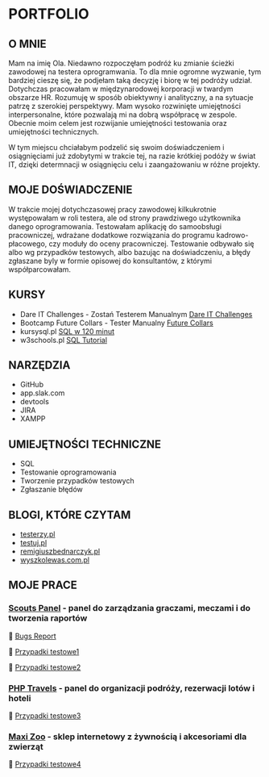 # PORTFOLIO
## O MNIE
Mam na imię Ola. Niedawno rozpoczęłam podróż ku zmianie ścieżki zawodowej na testera oprogramwania. To dla mnie ogromne wyzwanie, tym bardziej cieszę się, że podjełam taką decyzję i biorę w tej podróży udział. Dotychczas pracowałam w międzynarodowej korporacji w twardym obszarze HR. Rozumuję w sposób obiektywny i analityczny, a na sytuacje patrzę z szerokiej perspektywy. Mam wysoko rozwinięte umiejętności interpersonalne, które pozwalają mi na dobrą współpracę w zespole. Obecnie moim celem jest rozwijanie umiejętności testowania oraz umiejętności technicznych. 

W tym miejscu chciałabym podzelić się swoim doświadczeniem i osiągnięciami już zdobytymi w trakcie tej, na razie krótkiej podóży w świat IT, dzięki determnacji w osiągnięciu celu i zaangażowaniu w różne projekty.
## MOJE DOŚWIADCZENIE
W trakcie mojej dotychczasowej pracy zawodowej kilkukrotnie występowałam w roli testera, ale od strony prawdziwego użytkownika danego oprogramowania. Testowałam aplikację do samoobsługi pracowniczej, wdrażane dodatkowe rozwiązania do programu kadrowo-płacowego, czy moduły do oceny pracowniczej. Testowanie odbywało się albo wg przypadków testowych, albo bazując na doświadczeniu, a błędy zgłaszane byly w formie opisowej do konsultantów, z którymi współparcowałam.
## KURSY
* Dare IT Challenges - Zostań Testerem Manualnym [Dare IT Challenges](https://www.dareit.io/challenges/qa-manual-testing)
* Bootcamp Future Collars - Tester Manualny [Future Collars](https://futurecollars.com/kursy/tester-oprogramowania/)
* kursysql.pl [SQL w 120 minut](https://www.kursysql.pl/szkolenie-sql-w-120-minut/)
* w3schools.pl [SQL Tutorial](https://www.w3schools.com/sql/)
## NARZĘDZIA
* GitHub
* app.slak.com
* devtools
* JIRA
* XAMPP
## UMIEJĘTNOŚCI TECHNICZNE
* SQL
* Testowanie oprogramowania
* Tworzenie przypadków testowych
* Zgłaszanie błędów
## BLOGI, KTÓRE CZYTAM
* [testerzy.pl](www.testerzy.pl)
* [testuj.pl](www.testuj.pl)
* [remigiuszbednarczyk.pl](https://remigiuszbednarczyk.pl/)
* [wyszkolewas.com.pl](https://www.wyszkolewas.com.pl)
## MOJE PRACE

### [Scouts Panel](https://scouts-test.futbolkolektyw.pl/) - panel do zarządzania graczami, meczami i do tworzenia raportów

:pushpin: [Bugs Report](https://docs.google.com/spreadsheets/d/1FCrcYuX5yiskBA4csUdLsOZ9UsNvL-_q/edit#gid=888234621)

:pushpin: [Przypadki testowe1](https://docs.google.com/spreadsheets/d/1cIAuhlxMjpDj9NcTciFC-3x9VIIwJvIA/edit#gid=85183694)

:pushpin: [Przypadki testowe2](https://docs.google.com/spreadsheets/d/1XPW8cd2-LD76ebWnNOZlksli108Bo87w/edit#gid=1388889754)

### [PHP Travels](https://phptravels.net/) - panel do organizacji podróży, rezerwacji lotów i hoteli

:pushpin: [Przypadki testowe3](https://docs.google.com/document/d/1ItJppzjYYx1L2ANMRTsO-OKa-YRQ2seL/edit)

### [Maxi Zoo](https://www.maxizoo.pl/) - sklep internetowy z żywnością i akcesoriami dla zwierząt

:pushpin: [Przypadki testowe4](https://docs.google.com/document/d/14Zo_4WgW5Jzf9wBc49UeTAClmd7j9YTj/edit)
